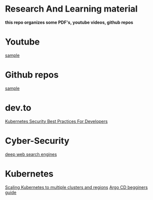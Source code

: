 # Research And Learning material
**this repo organizes some PDF's, youtube videos, github repos**

# Youtube
[sample]()

# Github repos
[sample]()

# dev.to
[Kubernetes Security Best Practices For Developers ](https://dev.to/pavanbelagatti/kubernetes-security-best-practices-for-developers-2b92)

# Cyber-Security
[deep web search engines](https://gbhackers.com/deep-web-search-engines/)

# Kubernetes
[Scaling Kubernetes to multiple clusters and regions](https://community.ops.io/danielepolencic/scaling-kubernetes-to-multiple-clusters-and-regionss-jp7)
[Argo CD begginers guide](https://blog.tanmaysarkar.tech/beginners-guide-to-argo-cd)
